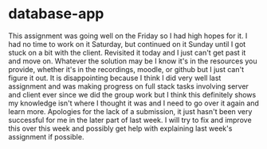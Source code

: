 # database-app

This assignment was going well on the Friday so I had high hopes for it. I had no time to work on it Saturday, but continued on it Sunday until I got stuck on a bit with the client. Revisited it today and I just can't get past it and move on. Whatever the solution may be I know it's in the resources you provide, whether it's in the recordings, moodle, or github but I just can't figure it out. 
It is disappointing because I think I did very well last assignment and was making progress on full stack tasks involving server and client ever since we did the group work but I think this definitely shows my knowledge isn't where I thought it was and I need to go over it again and learn more.
Apologies for the lack of a submission, it just hasn't been very successful for me in the later part of last week. I will try to fix and improve this over this week and possibly get help with explaining last week's assignment if possible.
